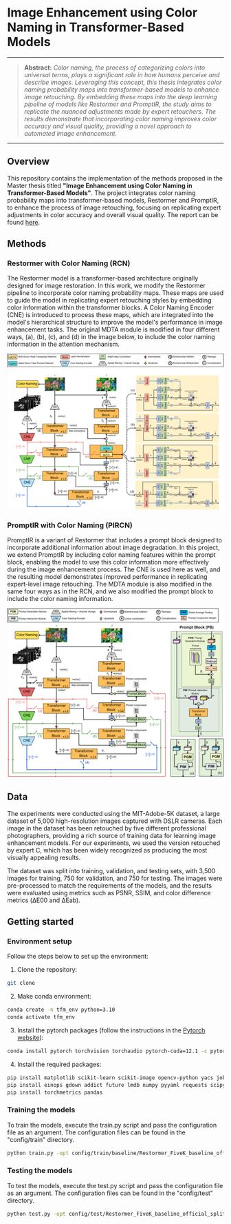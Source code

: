 # Image Enhancement using Color Naming in Transformer-Based Models

<hr />

> **Abstract:** *Color naming, the process of categorizing colors into 
> universal terms, plays a significant role in how humans perceive and 
> describe images. Leveraging this concept, this thesis integrates color 
> naming probability maps into transformer-based models to enhance image 
> retouching. By embedding these maps into the deep learning pipeline of 
> models like Restormer and PromptIR, the study aims to replicate the 
> nuanced adjustments made by expert retouchers. The results demonstrate 
> that incorporating color naming improves color accuracy and visual 
> quality, providing a novel approach to automated image enhancement.* 
<hr />

## Overview

This repository contains the implementation of the methods proposed 
in the Master thesis titled **"Image Enhancement using Color Naming in 
Transformer-Based Models"**. The project integrates color naming 
probability maps into transformer-based models, Restormer and PromptIR,
to enhance the process of image retouching, focusing on replicating 
expert adjustments in color accuracy and overall visual quality. The 
report can be found [here](assets/Image%20Enhancement%20using%20Color%20Naming%20in%20Transformer-Based%20Models.pdf).

## Methods 

### Restormer with Color Naming (RCN)

The Restormer model is a transformer-based architecture originally 
designed for image restoration. In this work, we modify the Restormer 
pipeline to incorporate color naming probability maps. These maps are 
used to guide the model in replicating expert retouching styles by 
embedding color information within the transformer blocks. A Color 
Naming Encoder (CNE) is introduced to process these maps, which are 
integrated into the model's hierarchical structure to improve the 
model's performance in image enhancement tasks. The original MDTA module
is modified in four different ways, (a), (b), (c), and (d) in the 
image below, to include the color naming information in the attention
mechanism.

![RCN Model](assets/restormer-cn.png)

### PromptIR with Color Naming (PIRCN)

PromptIR is a variant of Restormer that includes a prompt block 
designed to incorporate additional information about image degradation.
In this project, we extend PromptIR by including color naming 
features within the prompt block, enabling the model to use this color 
information more effectively during the image enhancement process. 
The CNE is used here as well, and the resulting model demonstrates 
improved performance in replicating expert-level image retouching.
The MDTA module is also modified in the same four ways as in the RCN, 
and we also modified the prompt block to include the color naming
information. 

![PIRCN Model](assets/promptir-cn.png)

## Data

The experiments were conducted using the MIT-Adobe-5K dataset, 
a large dataset of 5,000 high-resolution images captured with 
DSLR cameras. Each image in the dataset has been retouched by 
five different professional photographers, providing a rich source 
of training data for learning image enhancement models. For our 
experiments, we used the version retouched by expert C, which has 
been widely recognized as producing the most visually appealing results.

The dataset was split into training, validation, and testing sets, 
with 3,500 images for training, 750 for validation, and 750 for 
testing. The images were pre-processed to match the requirements 
of the models, and the results were evaluated using metrics such 
as PSNR, SSIM, and color difference metrics (ΔE00 and ΔEab).

## Getting started

### Environment setup

Follow the steps below to set up the environment: 

1. Clone the repository:

```bash
git clone 
```

2. Make conda environment: 

```bash
conda create -n tfm_env python=3.10
conda activate tfm_env
```

3. Install the pytorch packages (follow the instructions in the [Pytorch website](https://pytorch.org/get-started/locally/)): 

```bash
conda install pytorch torchvision torchaudio pytorch-cuda=12.1 -c pytorch -c nvidia
```

4. Install the required packages: 

```bash
pip install matplotlib scikit-learn scikit-image opencv-python yacs joblib natsort h5py tqdm
pip install einops gdown addict future lmdb numpy pyyaml requests scipy tb-nightly yapf lpips
pip install torchmetrics pandas
```

### Training the models

To train the models, execute the train.py script and pass the configuration file as an argument. The configuration files can be found in the "config/train" directory. 

```bash
python train.py -opt config/train/baseline/Restormer_FiveK_baseline_official_split_2.yml
```

### Testing the models

To test the models, execute the test.py script and pass the configuration file as an argument. The configuration files can be found in the "config/test" directory. 

```bash
python test.py -opt config/test/Restormer_FiveK_baseline_official_split_2.yml
```








